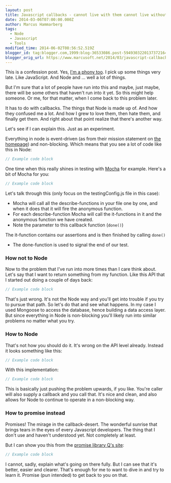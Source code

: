 ```yaml
---
layout: post
title: Javascript callbacks - cannot live with them cannot live without them... or can you?
date: 2014-03-06T07:00:00.000Z
author: Marcus Hammarberg
tags:
  - Node
  - Javascript
  - Tools
modified_time: 2014-06-02T08:56:52.519Z
blogger_id: tag:blogger.com,1999:blog-36533086.post-5949303220137372164
blogger_orig_url: https://www.marcusoft.net/2014/03/javascript-callbacks-cant-live-with.html
---
```


This is a confession post. Yes, [I'm a phony too](http://www.hanselman.com/blog/ImAPhonyAreYou.aspx). I pick up some things very late. Like JavaScript. And Node and ... well a lot of things.

But I'm sure that a lot of people have run into this and maybe, just maybe, there will be some others that haven't run into it yet. So this might help someone. Or me, for that matter, when I come back to this problem later.

It has to do with callbacks. The things that Node is made up of. And how they confused me a lot. And how I grew to love them, then hate them, and finally get them. And right about that point realize that there's another way.

Let's see if I can explain this. Just as an experiment.

Everything in node is event-driven (as from their mission statement on [the homepage](http://nodejs.org/)) and non-blocking. Which means that you see a lot of code like this in Node:

```javascript
// Example code block
```

One time when this really shines in testing with [Mocha](http://visionmedia.github.io/mocha/) for example. Here's a bit of Mocha for you:

```javascript
// Example code block
```

Let's talk through this (only focus on the testingConfig.js file in this case):

- Mocha will call all the describe-functions in your file one by one, and when it does that it will fire the anonymous function.
- For each describe-function Mocha will call the it-functions in it and the anonymous function we have created.
- Note the parameter to this callback function (`done()`)

The it-function contains our assertions and is then finished by calling `done()`

- The done-function is used to signal the end of our test.

### How not to Node

Now to the problem that I've run into more times than I care think about. Let's say that I want to return something from my function. Like this API that I started out doing a couple of days back:

```javascript
// Example code block
```

That's just wrong. It's not the Node way and you'll get into trouble if you try to pursue that path. So let's do that and see what happens. In my case I used Mongoose to access the database, hence building a data access layer. But since everything in Node is non-blocking you'll likely run into similar problems no matter what you try.

### How to Node

That's not how you should do it. It's wrong on the API level already. Instead it looks something like this:

```javascript
// Example code block
```

With this implementation:

```javascript
// Example code block
```

This is basically just pushing the problem upwards, if you like. You're caller will also supply a callback and you call that. It's nice and clean, and also allows for Node to continue to operate in a non-blocking way.

### How to promise instead

Promises! The mirage in the callback-desert. The wonderful sunrise that brings tears in the eyes of every Javascript developers. The thing that I don't use and haven't understood yet. Not completely at least.

But I can show you this from the [promise library Q's site](https://github.com/kriskowal/q):

```javascript
// Example code block
```

I cannot, sadly, explain what's going on there fully. But I can see that it's better, easier and clearer. That's enough for me to want to dive in and try to learn it. Promise (pun intended) to get back to you on that.
